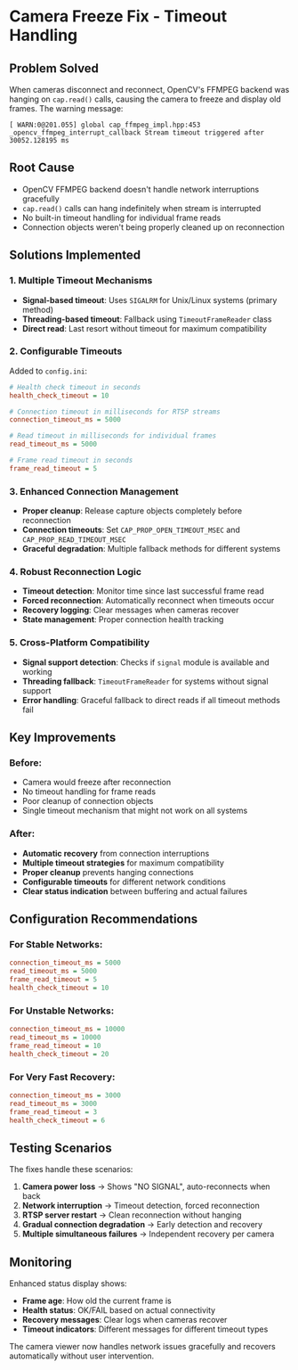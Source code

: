 # Camera Freeze Fix - Timeout Handling

## Problem Solved
When cameras disconnect and reconnect, OpenCV's FFMPEG backend was hanging on `cap.read()` calls, causing the camera to freeze and display old frames. The warning message:
```
[ WARN:0@201.055] global cap_ffmpeg_impl.hpp:453 _opencv_ffmpeg_interrupt_callback Stream timeout triggered after 30052.128195 ms
```

## Root Cause
- OpenCV FFMPEG backend doesn't handle network interruptions gracefully
- `cap.read()` calls can hang indefinitely when stream is interrupted
- No built-in timeout handling for individual frame reads
- Connection objects weren't being properly cleaned up on reconnection

## Solutions Implemented

### 1. **Multiple Timeout Mechanisms**
- **Signal-based timeout**: Uses `SIGALRM` for Unix/Linux systems (primary method)
- **Threading-based timeout**: Fallback using `TimeoutFrameReader` class
- **Direct read**: Last resort without timeout for maximum compatibility

### 2. **Configurable Timeouts**
Added to `config.ini`:
```ini
# Health check timeout in seconds
health_check_timeout = 10

# Connection timeout in milliseconds for RTSP streams  
connection_timeout_ms = 5000

# Read timeout in milliseconds for individual frames
read_timeout_ms = 5000

# Frame read timeout in seconds
frame_read_timeout = 5
```

### 3. **Enhanced Connection Management**
- **Proper cleanup**: Release capture objects completely before reconnection
- **Connection timeouts**: Set `CAP_PROP_OPEN_TIMEOUT_MSEC` and `CAP_PROP_READ_TIMEOUT_MSEC`
- **Graceful degradation**: Multiple fallback methods for different systems

### 4. **Robust Reconnection Logic**
- **Timeout detection**: Monitor time since last successful frame read
- **Forced reconnection**: Automatically reconnect when timeouts occur
- **Recovery logging**: Clear messages when cameras recover
- **State management**: Proper connection health tracking

### 5. **Cross-Platform Compatibility**
- **Signal support detection**: Checks if `signal` module is available and working
- **Threading fallback**: `TimeoutFrameReader` for systems without signal support
- **Error handling**: Graceful fallback to direct reads if all timeout methods fail

## Key Improvements

### Before:
- Camera would freeze after reconnection
- No timeout handling for frame reads
- Poor cleanup of connection objects
- Single timeout mechanism that might not work on all systems

### After:
- **Automatic recovery** from connection interruptions
- **Multiple timeout strategies** for maximum compatibility
- **Proper cleanup** prevents hanging connections
- **Configurable timeouts** for different network conditions
- **Clear status indication** between buffering and actual failures

## Configuration Recommendations

### For Stable Networks:
```ini
connection_timeout_ms = 5000
read_timeout_ms = 5000
frame_read_timeout = 5
health_check_timeout = 10
```

### For Unstable Networks:
```ini
connection_timeout_ms = 10000
read_timeout_ms = 10000
frame_read_timeout = 10
health_check_timeout = 20
```

### For Very Fast Recovery:
```ini
connection_timeout_ms = 3000
read_timeout_ms = 3000
frame_read_timeout = 3
health_check_timeout = 6
```

## Testing Scenarios

The fixes handle these scenarios:
1. **Camera power loss** → Shows "NO SIGNAL", auto-reconnects when back
2. **Network interruption** → Timeout detection, forced reconnection
3. **RTSP server restart** → Clean reconnection without hanging
4. **Gradual connection degradation** → Early detection and recovery
5. **Multiple simultaneous failures** → Independent recovery per camera

## Monitoring

Enhanced status display shows:
- **Frame age**: How old the current frame is
- **Health status**: OK/FAIL based on actual connectivity
- **Recovery messages**: Clear logs when cameras recover
- **Timeout indicators**: Different messages for different timeout types

The camera viewer now handles network issues gracefully and recovers automatically without user intervention.

